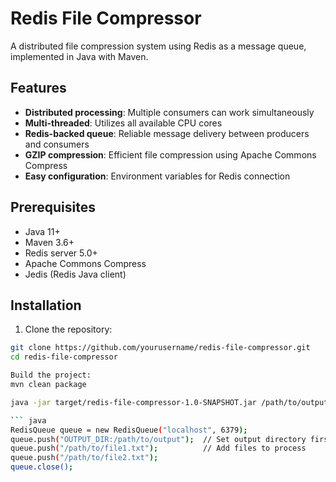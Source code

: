 # Redis File Compressor

A distributed file compression system using Redis as a message queue, implemented in Java with Maven.

## Features

- **Distributed processing**: Multiple consumers can work simultaneously
- **Multi-threaded**: Utilizes all available CPU cores
- **Redis-backed queue**: Reliable message delivery between producers and consumers
- **GZIP compression**: Efficient file compression using Apache Commons Compress
- **Easy configuration**: Environment variables for Redis connection

## Prerequisites

- Java 11+
- Maven 3.6+
- Redis server 5.0+
- Apache Commons Compress
- Jedis (Redis Java client)

## Installation

1. Clone the repository:
```bash
git clone https://github.com/yourusername/redis-file-compressor.git
cd redis-file-compressor

Build the project:
mvn clean package

java -jar target/redis-file-compressor-1.0-SNAPSHOT.jar /path/to/output/directory

``` java
RedisQueue queue = new RedisQueue("localhost", 6379);
queue.push("OUTPUT_DIR:/path/to/output");  // Set output directory first
queue.push("/path/to/file1.txt");          // Add files to process
queue.push("/path/to/file2.txt");
queue.close();
```
